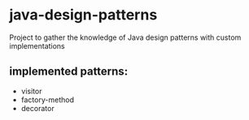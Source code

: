 # java-design-patterns
Project to gather the knowledge of Java design patterns with custom implementations

## implemented patterns:
- visitor
- factory-method
- decorator
